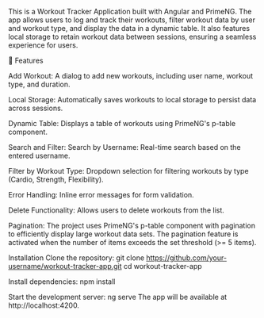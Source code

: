 This is a Workout Tracker Application built with Angular and PrimeNG. The app allows users to log and track their workouts, filter workout data by user and workout type, and display the data in a dynamic table. It also features local storage to retain workout data between sessions, ensuring a seamless experience for users.

🎯 Features

Add Workout: A dialog to add new workouts, including user name, workout type, and duration.

Local Storage: Automatically saves workouts to local storage to persist data across sessions.

Dynamic Table: Displays a table of workouts using PrimeNG's p-table component.

Search and Filter:
Search by Username: Real-time search based on the entered username.

Filter by Workout Type: Dropdown selection for filtering workouts by type (Cardio, Strength, Flexibility).

Error Handling: Inline error messages for form validation.

Delete Functionality: Allows users to delete workouts from the list.

Pagination: The project uses PrimeNG's p-table component with pagination to efficiently display large workout data sets. The pagination feature is activated when the number of items exceeds the set threshold (>= 5 items). 

Installation
Clone the repository:
git clone https://github.com/your-username/workout-tracker-app.git
cd workout-tracker-app

Install dependencies:
npm install

Start the development server:
ng serve
The app will be available at http://localhost:4200.
